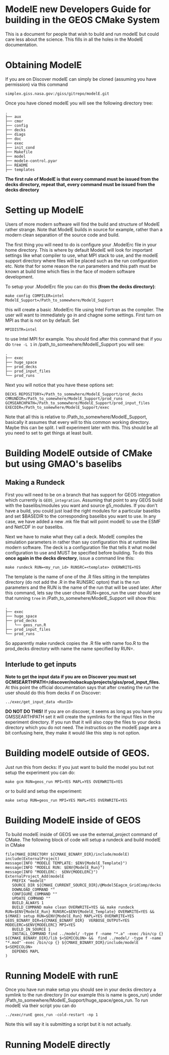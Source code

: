 # ModelE new Developers Guide for building in the GEOS CMake System
This is a document for people that wish to build and run modelE but could care less about the science. This fills in all the holes in the ModelE documentation.
# Obtaining ModelE
If you are on Discover modelE can simply be cloned (assuming you have permission) via this command
```
simplex.giss.nasa.gov:/giss/gitrepo/modelE.git
```
Once you have cloned modelE you will see the following directory tree:
```
.
├── aux
├── cmor
├── config
├── decks
├── diags
├── doc
├── exec
├── init_cond
├── Makefile
├── model
├── modele-control.pyar
├── README
├── templates
```
**The first rule of ModelE is that every command must be issued from the decks directory, repeat that, every command must be issued from the decks directory**

# Setting up ModelE
Users of more modern software will find the build and structure of ModelE rather strange. Note that ModelE builds in source for example, rather than a modern clean separation of the source code and build. 

The first thing you will need to do is configure your .ModelErc file in your home directory. This is where by default ModelE will look for important settings like what compiler to use, what MPI stack to use, and the modelE support directory where files will be placed such as the run configuration etc. Note that for some reason the run parameters and this path must be known at build time which flies in the face of modern software development.

To setup your .ModelErc file you can do this **(from the decks directory)**:
```
make config COMPILER=intel ModelE_Support=/Path_to_somewhere/ModelE_Support
```
this will create a basic .ModelErc file using Intel Fortran as the compiler. The user will want to immediately go in and chagne some settings. First turn on MPI as that is not on by default. Set
```
MPIDISTR=intel
```
to use Intel MPI for example. You should find after this command that if you do `tree -L 1` in /path_to_somewhere/ModelE_Support you will see:
```
.
├── exec
├── huge_space
├── prod_decks
├── prod_input_files
└── prod_runs
```
Next you will notice that you have these options set:
```
DECKS_REPOSITORY=/Path_to_somewhere/ModelE_Support/prod_decks
CMRUNDIR=/Path_to_somewhere/ModelE_Support/prod_runs
GCMSEARCHPATH=/Path_to_somewhere/ModelE_Support/prod_input_files
EXECDIR=/Path_to_somewhere/ModelE_Support/exec
```
Note that all this is relative to /Path_to_somewhere/ModelE_Support, basically it assumes that every will to this common working directory. Maybe this can be split. I will experiment later with this. This should be all you need to set to get things at least built. 

# Building ModelE outside of CMake but using GMAO's baselibs

## Making a Rundeck

First you will need to be on a branch that has support for GEOS integration which currently is `GEOS_integration`. Assuming that point to any GEOS build with the baselibs/modules you want and source g5_modules. If you don't have a build, you could just load the right modules for a particular baselibs and set $BASEDIR to the corresponding baselibs you want to use. In any case, we have added a new .mk file that will point modelE to use the ESMF and NetCDF in our baselibs.

Next we have to make what they call a deck. ModelE compiles the simulation parameters in rather than say configuration this at runtime like modern software. The deck is a configuration file that tells it what model configuration to use and MUST be specified before building. To do this **once again in the decks directory**, issue a command line this:
```
make rundeck RUN=<my_run_id> RUNSRC=<template> OVERWRITE=YES
```
The template is the name of one of the .R files sitting in the templates directory (do not add the .R in the RUNSRC opton) that is the run parameters and the RUN is the name of the run that will be used later. After this command, lets say the user chose RUN=geos_run the user should see that running `tree` in /Path_to_somewhere/ModelE_Support will show this:
```
.
├── exec
├── huge_space
├── prod_decks
│   └── geos_run.R
├── prod_input_files
└── prod_runs
```
So apparently make rundeck copies the .R file with name foo.R to the prod_decks directory with name the name specified by RUN=.

## Interlude to get inputs
**Note to get the input data if you are on Discover you must set GCMSEARTHPATH=/discover/nobackup/projects/giss/prod_input_files.**
At this point the official documentation says that after creating the run the user should do this from decks if on Discover:
```
../exec/get_input_data <RunID>
```
**DO NOT DO THIS!** If you are on discover, it seems as long as you have yoru GMSSEARTHPATH set it will create the symlinks for the input files in the experiment directory. If you run that it will also copy the files to your decks directory which you do not need. The instructios on the modelE page are a bit confusing here, they make it would like this step is not option.

# Building modelE outside of GEOS.
Just run this from decks:
If you just want to build the model you but not setup the experiment you can do:
```
make gcm RUN=geos_run MPI=YES MAPL=YES OVERWRITE=YES
```
or to build and setup the experiment:
```
make setup RUN=geos_run MPI=YES MAPL=YES OVERWRITE=YES
```

# Building ModelE inside of GEOS
To build modelE inside of GEOS we use the external_project command of CMake. The following block of code will setup a rundeck and build modelE in CMake

```
file(MAKE_DIRECTORY ${CMAKE_BINARY_DIR}/include/modelE)
include(ExternalProject)
message(INFO "MODELE TEMPLATE: $ENV{ModelE_Template}")
message(INFO "MODELE RUN: $ENV{ModelE_Run}")
message(INFO "MODELERC:  $ENV{MODELERC}")
ExternalProject_Add(modelE
   PREFIX "modelE"
   SOURCE_DIR ${CMAKE_CURRENT_SOURCE_DIR}/@Model5Eagcm_GridComp/decks
   DOWNLOAD_COMMAND ""
   CONFIGURE_COMMAND ""
   UPDATE_COMMAND ""
   BUILD_ALWAYS 1
   BUILD_COMMAND make clean OVERWRITE=YES && make rundeck RUN=$ENV{ModelE_Run} RUNSRC=$ENV{ModelE_Template} OVERWRITE=YES && $(MAKE) setup RUN=$ENV{ModelE_Run} MAPL=YES OVERWRITE=YES GEOS_BINARY_DIR=${CMAKE_BINARY_DIR}  VERBOSE_OUTPUT=YES MODELERC=$ENV{MODELERC} MPI=YES
   BUILD_IN_SOURCE 1
   INSTALL_COMMAND find ../model/ -type f -name "*.a" -exec /bin/cp {} ${CMAKE_BINARY_DIR}/lib $<SEMICOLON> &&  find ../model/ -type f -name "*.mod" -exec /bin/cp {} ${CMAKE_BINARY_DIR}/include/modelE $<SEMICOLON>
   DEPENDS MAPL
)
```
# Running ModelE with runE
Once you have run make setup you should see in your decks directory a symlink to the run directory (in our example this is name is geos_run) under /Path_to_somewhere/ModelE_Support/huge_space/geos_run.
To run modelE via their script you can do 
```
../exec/runE geos_run -cold-restart -np 1
```
Note this will say it is submitting a script but it is not actually. 

# Running ModelE directly
